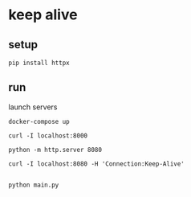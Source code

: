 # keep alive

## setup

```shell
pip install httpx
```

## run

launch servers

```shell
docker-compose up
```

```shell
curl -I localhost:8000
```

```shell
python -m http.server 8080
```

```shell
curl -I localhost:8080 -H 'Connection:Keep-Alive'
```

```shell
```

```shell
python main.py
```

